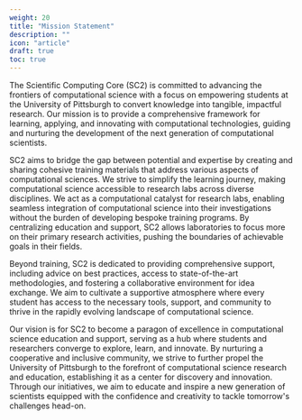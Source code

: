 ```yaml
---
weight: 20
title: "Mission Statement"
description: ""
icon: "article"
draft: true
toc: true
---
```



The Scientific Computing Core (SC2) is committed to advancing the frontiers of computational science with a focus on empowering students at the University of Pittsburgh to convert knowledge into tangible, impactful research.
Our mission is to provide a comprehensive framework for learning, applying, and innovating with computational technologies, guiding and nurturing the development of the next generation of computational scientists.

SC2 aims to bridge the gap between potential and expertise by creating and sharing cohesive training materials that address various aspects of computational sciences.
We strive to simplify the learning journey, making computational science accessible to research labs across diverse disciplines.
We act as a computational catalyst for research labs, enabling seamless integration of computational science into their investigations without the burden of developing bespoke training programs.
By centralizing education and support, SC2 allows laboratories to focus more on their primary research activities, pushing the boundaries of achievable goals in their fields.

Beyond training, SC2 is dedicated to providing comprehensive support, including advice on best practices, access to state-of-the-art methodologies, and fostering a collaborative environment for idea exchange.
We aim to cultivate a supportive atmosphere where every student has access to the necessary tools, support, and community to thrive in the rapidly evolving landscape of computational science.

Our vision is for SC2 to become a paragon of excellence in computational science education and support, serving as a hub where students and researchers converge to explore, learn, and innovate.
By nurturing a cooperative and inclusive community, we strive to further propel the University of Pittsburgh to the forefront of computational science research and education, establishing it as a center for discovery and innovation.
Through our initiatives, we aim to educate and inspire a new generation of scientists equipped with the confidence and creativity to tackle tomorrow's challenges head-on.
